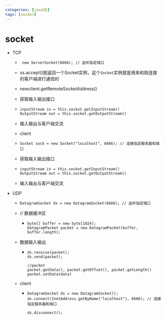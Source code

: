 ```yaml
---
categories: [javaSE]
tags: [socket]
---
```

# socket

- TCP

  - ```
     new ServerSocket(6666); // 监听指定端口 
    ```

  -  ss.accept()就返回一个Socket实例，这个`Socket`实例就是用来和刚连接的客户端进行通信的 

    - newclient.getRemoteSocketAddress()

  - 获取输入输出接口

  - ```
    inputStream in = this.socket.getInputStream()
    OutputStream out = this.socket.getOutputStream()
    ```

  - 输入输出与客户端交流

  - client

  - ```
    Socket sock = new Socket("localhost", 6666); // 连接指定服务器和端口
    ```

  - 获取输入输出接口

  - ```
    inputStream in = this.socket.getInputStream()
    OutputStream out = this.socket.getOutputStream()
    ```

  - 输入输出与客户端交流

- UDP

  - ```
    DatagramSocket ds = new DatagramSocket(6666); // 监听指定端口
    ```

  - // 数据缓冲区

    - ```
      byte[] buffer = new byte[1024];
      DatagramPacket packet = new DatagramPacket(buffer, buffer.length);
      ```

  - 数据输入输出

    - ```
      ds.receive(packet);
      ds.send(packet);
      
      //packet 
      packet.getData(), packet.getOffset(), packet.getLength()
      packet.setData(data)
      ```

  - client

    - ```
      DatagramSocket ds = new DatagramSocket();
      ds.connect(InetAddress.getByName("localhost"), 6666); // 连接指定服务器和端口
      
      ds.disconnect();
      ```

      
